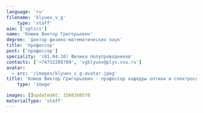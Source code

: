 ```yaml
---
language: 'ru'
filename: 'klyuev_v_g'
    type: 'staff'
aim: ['optics']
name: 'Клюев Виктор Григорьевич'
degree: 'доктор физико-математических наук'
title: 'профессор'
post: ['профессор']
speciality: '(01.04.10) Физика полупроводников'
contacts: ['+74732208780', 'vgklyuev@plys.vsu.ru']
avatar:
  - src: '/images/klyuev_v_g-avatar.jpeg'
title: 'Клюев Виктор Григорьевич - профессор кафедры оптики и спектроскопии'
    type: 'image'

images: []updatedAt: 1568360578
materialType: 'staff'
---
```


